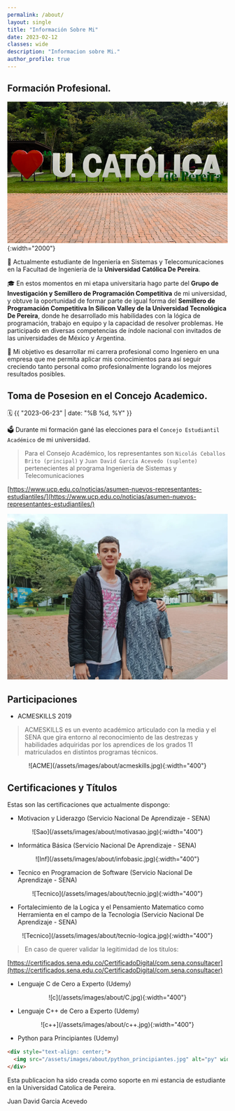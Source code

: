 ```yaml
---
permalink: /about/
layout: single
title: "Información Sobre Mi"
date: 2023-02-12
classes: wide
description: "Informacion sobre Mi."
author_profile: true
---
```


## Formación Profesional.

![Universidad](/assets/images/about/uni.png){:width="2000"}

🌱 Actualmente estudiante de Ingeniería en Sistemas y Telecomunicaciones en la Facultad de Ingeniería de la **Universidad Católica De Pereira**.

🎓 En estos momentos en mi etapa universitaria hago parte del **Grupo de Investigación y Semillero de Programación Competitiva** de mi universidad,
y obtuve la oportunidad de formar parte de igual forma del **Semillero de Programación Competitiva In Silicon Valley de la Universidad Tecnológica De Pereira**,
donde he desarrollado mis habilidades con la lógica de programación, trabajo en equipo y la capacidad de resolver problemas.
He participado en diversas competencias de índole nacional con invitados de las universidades de México y Argentina.

🎯 Mi objetivo es desarrollar mi carrera profesional como Ingeniero en una empresa que me permita aplicar mis conocimientos
para así seguir creciendo tanto personal como profesionalmente logrando los mejores resultados posibles.
## Toma de Posesion en el Concejo Academico.
🗓️ {{ "2023-06-23" | date: "%B %d, %Y" }}

🗳️ Durante mi formación gané las elecciones para el `Concejo Estudiantil Académico` de mi universidad.
> Para el Consejo Académico, los representantes son `Nicolás Ceballos Brito (principal)` y `Juan David García Acevedo (suplente)` pertenecientes al programa Ingeniería de Sistemas y Telecomunicaciones

[https://www.ucp.edu.co/noticias/asumen-nuevos-representantes-estudiantiles/](https://www.ucp.edu.co/noticias/asumen-nuevos-representantes-estudiantiles/)

![Concejo](/assets/images/about/concejo.png)

## Participaciones 
- ACMESKILLS 2019
> ACMESKILLS es un evento académico articulado con la media y el SENA que gira entorno al reconocimiento de las destrezas y habilidades adquiridas por los aprendices de los grados 11 matriculados en distintos programas técnicos.
<div style="text-align: center;">
![ACME](/assets/images/about/acmeskills.jpg){:width="400"}
</div>

## Certificaciones y Títulos

Estas son las certificaciones que actualmente dispongo:
- Motivacion y Liderazgo (Servicio Nacional De Aprendizaje - SENA)
<div style="text-align: center;">
![Sao](/assets/images/about/motivasao.jpg){:width="400"}
</div>

- Informática Básica (Servicio Nacional De Aprendizaje - SENA)
<div style="text-align: center;">
![Inf](/assets/images/about/infobasic.jpg){:width="400"}
</div>

- Tecnico en Programacion de Software (Servicio Nacional De Aprendizaje - SENA)
<div style="text-align: center;">
![Tecnico](/assets/images/about/tecnio.jpg){:width="400"}
</div>

- Fortalecimiento de la Logica y el Pensamiento Matematico como Herramienta en el campo de la Tecnologia (Servicio Nacional De Aprendizaje - SENA)
<div style="text-align: center;">
![Tecnico](/assets/images/about/tecnio-logica.jpg){:width="400"}
</div>

> En caso de querer validar la legitimidad de los titulos:

[https://certificados.sena.edu.co/CertificadoDigital/com.sena.consultacer](https://certificados.sena.edu.co/CertificadoDigital/com.sena.consultacer)

- Lenguaje C de Cero a Experto (Udemy)
<div style="text-align: center;">
![c](/assets/images/about/C.jpg){:width="400"}
</div>

- Lenguaje C++ de Cero a Experto (Udemy)
<div style="text-align: center;">
![c++](/assets/images/about/c++.jpg){:width="400"}
</div>

- Python para Principiantes (Udemy)
```html
<div style="text-align: center;">
  <img src="/assets/images/about/python_principiantes.jpg" alt="py" width="400">
</div>
```


Esta publicacion ha sido creada como soporte en mi estancia de estudiante en la Universidad Catolica de Pereira.

Juan David Garcia Acevedo 